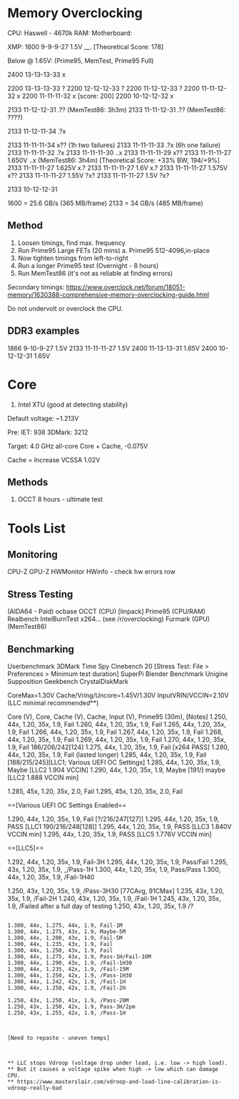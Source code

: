 # Memory Overclocking

CPU: Haswell - 4670k
RAM:
Motherboard:

XMP: 1600 9-9-9-27 1.5V __. [Theoretical Score: 178]

Below @ 1.65V: (Prime95, MemTest, Prime95 Full)

2400 13-13-13-33 x

2200 13-13-13-33 ?
2200 12-12-12-33 ?
2200 11-12-12-33 ?
2200 11-11-12-32 x
2200 11-11-11-32 x  [score: 200]
2200 10-12-12-32 x

2133 11-12-12-31 .?? (MemTest86: 3h3m)
2133 11-11-12-31 .?? (MemTest86: ????)


2133 11-12-11-34 .?x

2133 11-11-11-34 x?? (1h two failures)
2133 11-11-11-33 .?x (6h one failure)
2133 11-11-11-32 .?x
2133 11-11-11-30 ..x
2133 11-11-11-29 x??
2133 11-11-11-27 1.650V ..x (MemTest86: 3h4m) [Theoretical Score: +33% BW; 194/+9%]
2133 11-11-11-27 1.625V x.?
2133 11-11-11-27 1.6V x.?
2133 11-11-11-27 1.575V x??
2133 11-11-11-27 1.55V ?x?
2133 11-11-11-27 1.5V ?x?

2133 10-12-12-31


1600 = 25.6 GB/s (365 MB/frame)
2133 = 34 GB/s (485 MB/frame)


## Method

1. Loosen timings, find max. frequency
2. Run Prime95 Large FETs (20 mins)
    a. Prime95 512-4096,in-place
3. Now tighten timings from left-to-right
4. Run a longer Prime95 test (Overnight - 8 hours)
5. Run MemTest86 (it's not as reliable at finding errors)

Secondary timings: https://www.overclock.net/forum/18051-memory/1630388-comprehensive-memory-overclocking-guide.html

Do not undervolt or overclock the CPU.

## DDR3 examples

1866 9-10-9-27 1.5V
2133 11-11-11-27 1.5V
2400 11-13-13-31 1.65V
2400 10-12-12-31 1.65V


# Core

1. Intel XTU (good at detecting stability)


Default voltage: ~1.213V


Pre:
    IET: 938
    3DMark: 3212


Target: 4.0 GHz all-core Core + Cache, -0.075V

Cache = Increase VCSSA 1.02V


## Methods

1. OCCT 8 hours - ultimate test


# Tools List

## Monitoring

CPU-Z
GPU-Z
HWMonitor
HWinfo - check hw errors row

## Stress Testing

(AIDA64 - Paid)
ocbase OCCT (CPU) [linpack]
Prime95 (CPU/RAM)
Realbench
IntelBurnTest
x264... (see /r/overclocking)
Furmark (GPU)
(MemTest86)

## Benchmarking

Userbenchmark
3DMark Time Spy
Cinebench 20 [Stress Test: File > Preferences > Minimum test duration]
SuperPi
Blender Benchmark
Unigine Supposition
Geekbench
CrystalDiskMark


CoreMax=1.30V
Cache/Vring/Uncore=1.45V/1.30V
InputVRIN/VCCIN=2.10V
(LLC minimal recommended**)

Core (V), Core, Cache (V), Cache, Input (V), Prime95 (30m), [Notes]
1.250, 44x, 1.20, 35x, 1.9, Fail
1.260, 44x, 1.20, 35x, 1.9, Fail
1.265, 44x, 1.20, 35x, 1.9, Fail
1.266, 44x, 1.20, 35x, 1.9, Fail
1.267, 44x, 1.20, 35x, 1.9, Fail
1.268, 44x, 1.20, 35x, 1.9, Fail
1.269, 44x, 1.20, 35x, 1.9, Fail
1.270, 44x, 1.20, 35x, 1.9, Fail 186/206/242[124]
1.275, 44x, 1.20, 35x, 1.9, Fail [x264 PASS]
1.280, 44x, 1.20, 35x, 1.9, Fail (lasted longer)
1.285, 44x, 1.20, 35x, 1.9, Fail  [188/215/245][LLC1; Various UEFI OC Settings]
1.285, 44x, 1.20, 35x, 1.9, Maybe [LLC2 1.904 VCCIN]
1.290, 44x, 1.20, 35x, 1.9, Maybe [191/] maybe [LLC2 1.888 VCCIN min]

1.285, 45x, 1.20, 35x, 2.0, Fail
1.295, 45x, 1.20, 35x, 2.0, Fail

==[Various UEFI OC Settings Enabled==

1.290, 44x, 1.20, 35x, 1.9, Fail    [?/216/247[127]]
1.295, 44x, 1.20, 35x, 1.9, PASS    [LLC1 190/216/248[128]]
1.295, 44x, 1.20, 35x, 1.9, PASS    [LLC3 1.840V VCCIN min]
1.295, 44x, 1.20, 35x, 1.9, PASS    [LLC5 1.776V VCCIN min]

==[LLC5]==

1.292, 44x, 1.20, 35x, 1.9, Fail-3H
1.295, 44x, 1.20, 35x, 1.9, Pass/Fail
1.295, 43x, 1.20, 35x, 1.9, _/Pass-1H
1.300, 44x, 1.20, 35x, 1.9, Pass/Pass
1.300, 44x, 1.20, 35x, 1.9, /Fail-1H40

1.250, 43x, 1.20, 35x, 1.9, /Pass-3H30 [77CAvg, 91CMax]
1.235, 43x, 1.20, 35x, 1.9, /Fail-2H
1.240, 43x, 1.20, 35x, 1.9, /Fail-1H
1.245, 43x, 1.20, 35x, 1.9, /Failed after a full day of testing
1.250, 43x, 1.20, 35x, 1.9  /?



~~~ Cache ~~~ [OCCT/Prime95]

1.300, 44x, 1.275, 44x, 1.9, Fail-1M
1.300, 44x, 1.275, 43x, 1.9, Maybe-5M
1.300, 44x, 1.200, 43x, 1.9, Fail-5M
1.300, 44x, 1.235, 43x, 1.9, Fail
1.300, 44x, 1.250, 43x, 1.9, Fail
1.300, 44x, 1.275, 43x, 1.9, Pass-1H/Fail-10M
1.300, 44x, 1.290, 43x, 1.9, /Fail-1H30
1.300, 44x, 1.235, 42x, 1.9, /Fail-15M
1.300, 44x, 1.250, 42x, 1.9, /Pass-1H30
1.300, 44x, 1.242, 42x, 1.9, /Fail-1H
1.300, 44x, 1.250, 42x, 1.9, /Fail-2H

1.250, 43x, 1.250, 41x, 1.9, /Pass-20M
1.250, 43x, 1.250, 42x, 1.9, Pass-3H/2pm
1.250, 43x, 1.255, 42x, 1.9, /Pass-1H



[Need to repaste - uneven temps]



** LLC stops Vdroop (voltage drop under load, i.e. low -> high load).
** But it causes a voltage spike when high -> low which can damage CPU.
** https://www.masterslair.com/vdroop-and-load-line-calibration-is-vdroop-really-bad
